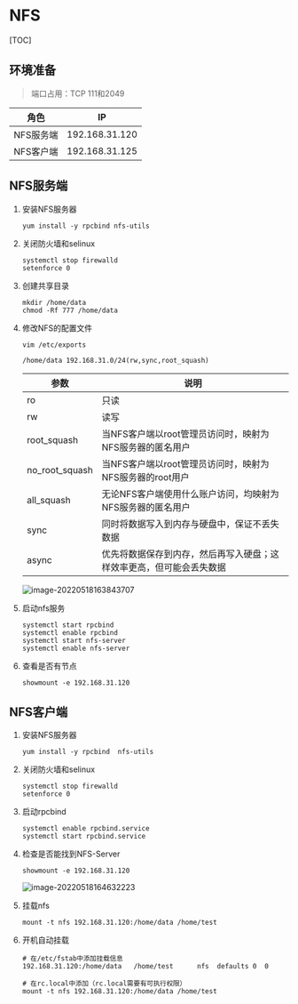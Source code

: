 # NFS

[TOC]

## 环境准备

> 端口占用：TCP 111和2049

| 角色      | IP             |
| --------- | -------------- |
| NFS服务端 | 192.168.31.120 |
| NFS客户端 | 192.168.31.125 |

## NFS服务端

1. 安装NFS服务器

    ~~~shell
    yum install -y rpcbind nfs-utils
    ~~~

2. 关闭防火墙和selinux

    ~~~shell 
    systemctl stop firewalld
    setenforce 0
    ~~~
   
3. 创建共享目录
   
   ~~~shell
   mkdir /home/data
   chmod -Rf 777 /home/data
   ~~~


4. 修改NFS的配置文件

    ~~~shell
    vim /etc/exports
    
    /home/data 192.168.31.0/24(rw,sync,root_squash)
    ~~~

    | 参数           | 说明                                                         |
    | -------------- | ------------------------------------------------------------ |
    | ro             | 只读                                                         |
    | rw             | 读写                                                         |
    | root_squash    | 当NFS客户端以root管理员访问时，映射为NFS服务器的匿名用户     |
    | no_root_squash | 当NFS客户端以root管理员访问时，映射为NFS服务器的root用户     |
    | all_squash     | 无论NFS客户端使用什么账户访问，均映射为NFS服务器的匿名用户   |
    | sync           | 同时将数据写入到内存与硬盘中，保证不丢失数据                 |
    | async          | 优先将数据保存到内存，然后再写入硬盘；这样效率更高，但可能会丢失数据 |
    
    ![image-20220518163843707](https://raw.githubusercontent.com/zhouwei1997/Image/master/202205181638763.png)

5. 启动nfs服务

    ~~~shell
    systemctl start rpcbind
    systemctl enable rpcbind 
    systemctl start nfs-server
    systemctl enable nfs-server
    ~~~

6. 查看是否有节点

    ~~~shell
    showmount -e 192.168.31.120
    ~~~

## NFS客户端

1. 安装NFS服务器

    ~~~shell
    yum install -y rpcbind  nfs-utils
    ~~~

2. 关闭防火墙和selinux

    ~~~shell 
    systemctl stop firewalld
    setenforce 0
    ~~~

3. 启动rpcbind

    ~~~shell 
    systemctl enable rpcbind.service
    systemctl start rpcbind.service
    ~~~

4. 检查是否能找到NFS-Server

    ~~~shell
    showmount -e 192.168.31.120
    ~~~

    ![image-20220518164632223](https://raw.githubusercontent.com/zhouwei1997/Image/master/202205181646283.png)

5. 挂载nfs

    ~~~shell
    mount -t nfs 192.168.31.120:/home/data /home/test
    ~~~

6. 开机自动挂载

    ~~~shell
    # 在/etc/fstab中添加挂载信息
    192.168.31.120:/home/data   /home/test      nfs  defaults 0  0
    
    # 在rc.local中添加（rc.local需要有可执行权限）
    mount -t nfs 192.168.31.120:/home/data /home/test
    ~~~

    
